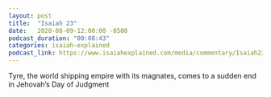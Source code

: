 ```yaml
---
layout: post
title:  "Isaiah 23"
date:   2020-08-09-12:00:00 -0500
podcast_duration: "00:08:43"
categories: isaiah-explained
podcast_link: https://www.isaiahexplained.com/media/commentary/Isaiah23.mp3
---
```

Tyre, the world shipping empire with its magnates, comes to a sudden end in Jehovah’s Day of Judgment
